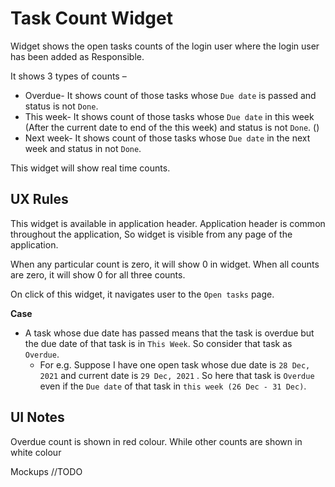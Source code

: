 # Task Count Widget

Widget shows the open tasks counts of the login user where the login user has been added as Responsible.

It shows 3 types of counts – 

- Overdue- It shows count of those tasks whose `Due date` is passed and status is not `Done`.
- This week- It shows count of those tasks whose `Due date` in this week (After the current date to end of the this week) and status is not `Done`. ()
- Next week- It shows count of those tasks whose `Due date` in the next week and status in not `Done`.

This widget will show real time counts.

## UX Rules

This widget is available in application header. Application header is common throughout the application, So widget is visible from any page of the application. 

When any particular count is zero, it will show 0 in widget. When all counts are zero, it will show 0 for all three counts. 

On click of this widget, it navigates user to the  `Open tasks` page.

**Case**

- A task whose due date has passed means that the task is overdue but the due date of that task is in `This Week`. So consider that task as `Overdue`.
  - For e.g. Suppose I have one open task whose due date is `28 Dec, 2021` and current date is `29 Dec, 2021` . So here that task is `Overdue` even if the `Due date` of that task in `this week (26 Dec - 31 Dec)`. 

## UI Notes

Overdue count is shown in red colour. While other counts are shown in white colour

Mockups //TODO



